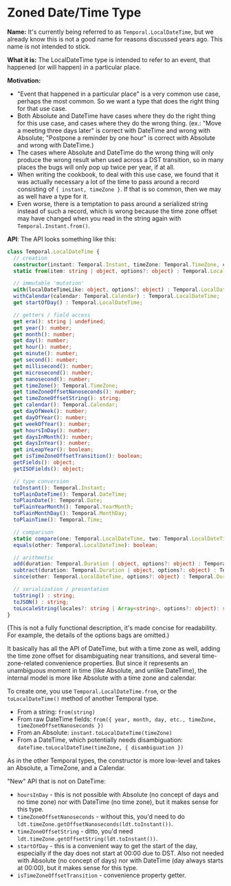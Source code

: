 # Zoned Date/Time Type

**Name:** It's currently being referred to as `Temporal.LocalDateTime`, but we already know this is not a good name for reasons discussed years ago.
This name is not intended to stick.

**What it is:** The LocalDateTime type is intended to refer to an event, that happened (or will happen) in a particular place.

**Motivation:**
- "Event that happened in a particular place" is a very common use case, perhaps the most common.
  So we want a type that does the right thing for that use case.
- Both Absolute and DateTime have cases where they do the right thing for this use case, and cases where they do the wrong thing.
  (ex.: "Move a meeting three days later" is correct with DateTime and wrong with Absolute; "Postpone a reminder by one hour" is correct with Absolute and wrong with DateTime.)
- The cases where Absolute and DateTime do the wrong thing will only produce the wrong result when used across a DST transition, so in many places the bugs will only pop up twice per year, if at all.
- When writing the cookbook, to deal with this use case, we found that it was actually necessary a lot of the time to pass around a record consisting of `{ instant, timeZone }`.
  If that is so common, then we may as well have a type for it.
- Even worse, there is a temptation to pass around a serialized string instead of such a record, which is wrong because the time zone offset may have changed when you read in the string again with `Temporal.Instant.from()`.

**API**: The API looks something like this:

```typescript
class Temporal.LocalDateTime {
  // creation
  constructor(instant: Temporal.Instant, timeZone: Temporal.TimeZone, calendar: Temporal.Calendar);
  static from(item: string | object, options?: object) : Temporal.LocalDateTime;

  // immutable 'mutation'
  with(localDateTimeLike: object, options?: object) : Temporal.LocalDateTime;
  withCalendar(calendar: Temporal.Calendar) : Temporal.LocalDateTime;
  get startOfDay() : Temporal.LocalDateTime;

  // getters / field access
  get era(): string | undefined;
  get year(): number;
  get month(): number;
  get day(): number;
  get hour(): number;
  get minute(): number;
  get second(): number;
  get millisecond(): number;
  get microsecond(): number;
  get nanosecond(): number;
  get timeZone(): Temporal.TimeZone;
  get timeZoneOffsetNanoseconds(): number;
  get timeZoneOffsetString(): string;
  get calendar(): Temporal.Calendar;
  get dayOfWeek(): number;
  get dayOfYear(): number;
  get weekOfYear(): number;
  get hoursInDay(): number;
  get daysInMonth(): number;
  get daysInYear(): number;
  get inLeapYear(): boolean;
  get isTimeZoneOffsetTransition(): boolean;
  getFields(): object;
  getISOFields(): object;

  // type conversion
  toInstant(): Temporal.Instant;
  toPlainDateTime(): Temporal.DateTime;
  toPlainDate(): Temporal.Date;
  toPlainYearMonth(): Temporal.YearMonth;
  toPlainMonthDay(): Temporal.MonthDay;
  toPlainTime(): Temporal.Time;

  // comparison
  static compare(one: Temporal.LocalDateTime, two: Temporal.LocalDateTime): number;
  equals(other: Temporal.LocalDateTime): boolean;

  // arithmetic
  add(duration: Temporal.Duration | object, options?: object) : Temporal.LocalDateTime;
  subtract(duration: Temporal.Duration | object, options?: object) : Temporal.LocalDateTime;
  since(other: Temporal.LocalDateTime, options?: object) : Temporal.Duration;

  // serialization / presentation
  toString() : string;
  toJSON() : string;
  toLocaleString(locales?: string | Array<string>, options?: object): string;
}
```

(This is not a fully functional description, it's made concise for readability.
For example, the details of the options bags are omitted.)

It basically has all the API of DateTime, but with a time zone as well, adding the time zone offset for disambiguating near transitions, and several time-zone-related convenience properties.
But since it represents an unambiguous moment in time (like Absolute, and unlike DateTime), the internal model is more like Absolute with a time zone and calendar.

To create one, you use `Temporal.LocalDateTime.from`, or the `toLocalDateTime()` method of another Temporal type.
- From a string: `from(string)`
- From raw DateTime fields: `from({ year, month, day, etc., timeZone, timeZoneOffsetNanoseconds })`
- From an Absolute: `instant.toLocalDateTime(timeZone)`
- From a DateTime, which potentially needs disambiguation: `dateTime.toLocalDateTime(timeZone, { disambiguation })`

As in the other Temporal types, the constructor is more low-level and takes an Absolute, a TimeZone, and a Calendar.

"New" API that is not on DateTime:
- `hoursInDay` - this is not possible with Absolute (no concept of days and no time zone) nor with DateTime (no time zone), but it makes sense for this type.
- `timeZoneOffsetNanoseconds` - without this, you'd need to do `ldt.timeZone.getOffsetNanoseconds(ldt.toInstant())`.
- `timeZoneOffsetString` - ditto, you'd need `ldt.timeZone.getOffsetString(ldt.toInstant())`.
- `startOfDay` - this is a convenient way to get the start of the day, especially if the day does not start at 00:00 due to DST.
  Also not needed with Absolute (no concept of days) nor with DateTime (day always starts at 00:00), but it makes sense for this type.
- `isTimeZoneOffsetTransition` - convenience property getter.
